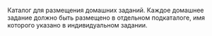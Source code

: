 Каталог для размещения домашних заданий.
Каждое домашнее задание должно быть размещено в отдельном подкаталоге, имя которого указано в индивидуальном задании.
